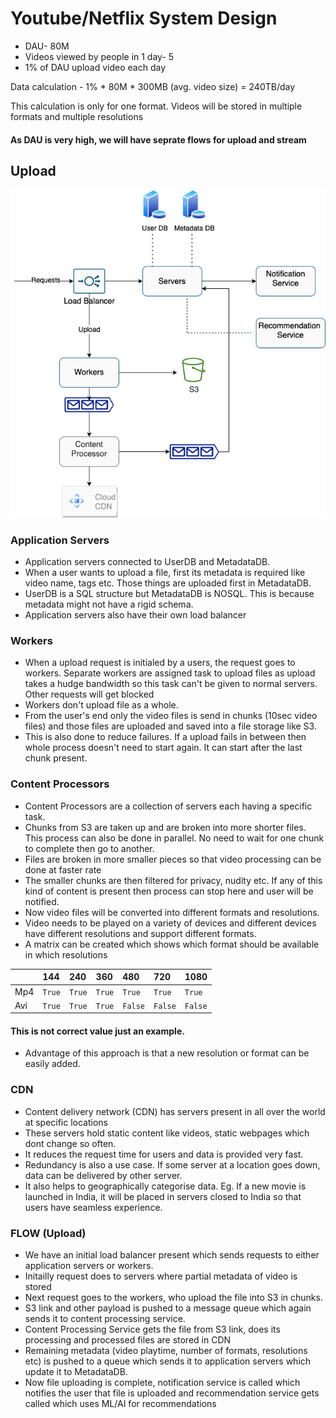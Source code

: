 
# Youtube/Netflix System Design

- DAU- 80M
- Videos viewed by people in 1 day- 5
- 1% of DAU upload video each day

Data calculation - 1% * 80M * 300MB (avg. video size) = 240TB/day

This calculation is only for one format. Videos will be stored in multiple formats and multiple resolutions

#### As DAU is very high, we will have seprate flows for upload and stream

## Upload

![alt text](https://github.com/sidhant293/Essential-Algorithms/blob/main/System%20Design/Images/Youtube_Upload_Flow.drawio.png)

### Application Servers

- Application servers connected to UserDB and MetadataDB. 
- When a user wants to upload a file, first its metadata is required like video name, tags etc. Those things are uploaded first in MetadataDB.
- UserDB is a SQL structure but MetadataDB is NOSQL. This is because metadata might not have a rigid schema.
- Application servers also have their own load balancer

### Workers

- When a upload request is initialed by a users, the request goes to workers. Separate workers are assigned task to upload files as upload takes a hudge bandwidth so this task can't be given to normal servers. Other requests will get blocked
- Workers don't upload file as a whole.
- From the user's end only the video files is send in chunks (10sec video files) and those files are uploaded and saved into a file storage like S3.
- This is also done to reduce failures. If a upload fails in between then whole process doesn't need to start again. It can start after the last chunk present.

### Content Processors

- Content Processors are a collection of servers each having a specific task.
- Chunks from S3 are taken up and are broken into more shorter files. This process can also be done in parallel. No need to wait for one chunk to complete then go to another.
- Files are broken in more smaller pieces so that video processing can be done at faster rate
- The smaller chunks are then filtered for privacy, nudity etc. If any of this kind of content is present then process can stop here and user will be notified.
- Now video files will be converted into different formats and resolutions. 
- Video needs to be played on a variety of devices and different devices have different resolutions and support different formats.
- A matrix can be created which shows which format should be available in which resolutions

|| 144 | 240 | 360 | 480 | 720 | 1080 |
| :--   | :-- | :-- | :-- | :-- | :-- | :-- |
| Mp4 | `True` | `True`  | `True`  | `True`  | `True`  | `True`  |
| Avi | `True` | `True`  | `True`  | `False`  | `False`  | `False`  |

#### This is not correct value just an example.
- Advantage of this approach is that a new resolution or format can be easily added.

### CDN
- Content delivery network (CDN) has servers present in all over the world at specific locations
- These servers hold static content like videos, static webpages which dont change so often.
- It reduces the request time for users and data is provided very fast.
- Redundancy is also a use case. If some server at a location goes down, data can be delivered by other server.
- It also helps to geographically categorise data. Eg. If a new movie is launched in India, it will be placed in servers closed to India so that users have seamless experience.

### FLOW (Upload)
- We have an initial load balancer present which sends requests to either application servers or workers.
- Initailly request does to servers where partial metadata of video is stored
- Next request goes to the workers, who upload the file into S3 in chunks.
- S3 link and other payload is pushed to a message queue which again sends it to content processing service.
- Content Processing Service gets the file from S3 link, does its processing and processed files are stored in CDN
- Remaining metadata (video playtime, number of formats, resolutions etc) is pushed to a queue which sends it to application servers which update it to MetadataDB.
- Now file uploading is complete, notification service is called which notifies the user that file is uploaded and recommendation service gets called which uses ML/AI for recommendations
